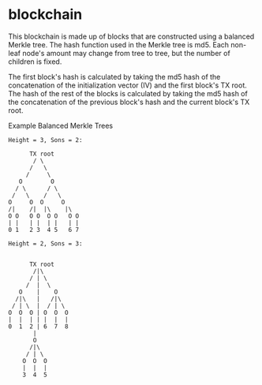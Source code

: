 # blockchain

This blockchain is made up of blocks that are constructed using a balanced Merkle tree. The hash function used in the Merkle tree is md5. Each non-leaf node's amount may change from tree to tree, but the number of children is fixed.

The first block's hash is calculated by taking the md5 hash of the concatenation of the initialization vector (IV) and the first block's TX root. The hash of the rest of the blocks is calculated by taking the md5 hash of the concatenation of the previous block's hash and the current block's TX root.

Example Balanced Merkle Trees

```
Height = 3, Sons = 2:
 
      TX root
       / \
      /   \
     /     \
   O        O
  / \      / \
 /   \    /   \
O     O  O     O
/|    /|  |\    |\
O O   O O  O O   O O
| |   | |  | |   | |
0 1   2 3  4 5   6 7
```


```
Height = 2, Sons = 3:


      TX root
       /|\
      / | \
     /  |  \
   O    |    O
  /|\   |   /|\
 / | \  |  / | \
O  O  O | O  O  O
|  |  | | |  |  |
0  1  2 | 6  7  8
       |
       O
      /|\
     / | \
    O  O  O
    |  |  |
    3  4  5
```
